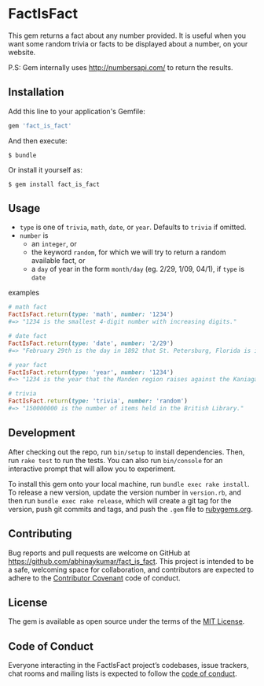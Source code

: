 # FactIsFact

This gem returns a fact about any number provided. It is useful when you want 
some random trivia or facts to be displayed about a number, on your website.

P.S: Gem internally uses http://numbersapi.com/ to return the results.

## Installation

Add this line to your application's Gemfile:

```ruby
gem 'fact_is_fact'
```

And then execute:

    $ bundle

Or install it yourself as:

    $ gem install fact_is_fact

## Usage
* `type` is one of `trivia`, `math`, `date`, or `year`. Defaults to `trivia` if omitted.
* `number` is
    * an `integer`, or
    * the keyword `random`, for which we will try to return a random available fact, or
    * a `day` of year in the form `month/day` (eg. 2/29, 1/09, 04/1), if `type` is `date`

examples
```ruby
# math fact
FactIsFact.return(type: 'math', number: '1234')
#=> "1234 is the smallest 4-digit number with increasing digits."

# date fact
FactIsFact.return(type: 'date', number: '2/29')
#=> "February 29th is the day in 1892 that St. Petersburg, Florida is incorporated."

# year fact
FactIsFact.return(type: 'year', number: '1234')
#=> "1234 is the year that the Manden region raises against the Kaniaga kingdom."

# trivia
FactIsFact.return(type: 'trivia', number: 'random')
#=> "150000000 is the number of items held in the British Library."
```

## Development

After checking out the repo, run `bin/setup` to install dependencies. Then, run `rake test` to run the tests. You can also run `bin/console` for an interactive prompt that will allow you to experiment.

To install this gem onto your local machine, run `bundle exec rake install`. To release a new version, update the version number in `version.rb`, and then run `bundle exec rake release`, which will create a git tag for the version, push git commits and tags, and push the `.gem` file to [rubygems.org](https://rubygems.org).

## Contributing

Bug reports and pull requests are welcome on GitHub at https://github.com/abhinaykumar/fact_is_fact. This project is intended to be a safe, welcoming space for collaboration, and contributors are expected to adhere to the [Contributor Covenant](http://contributor-covenant.org) code of conduct.

## License

The gem is available as open source under the terms of the [MIT License](https://opensource.org/licenses/MIT).

## Code of Conduct

Everyone interacting in the FactIsFact project’s codebases, issue trackers, chat rooms and mailing lists is expected to follow the [code of conduct](https://github.com/[USERNAME]/fact_is_fact/blob/master/CODE_OF_CONDUCT.md).
